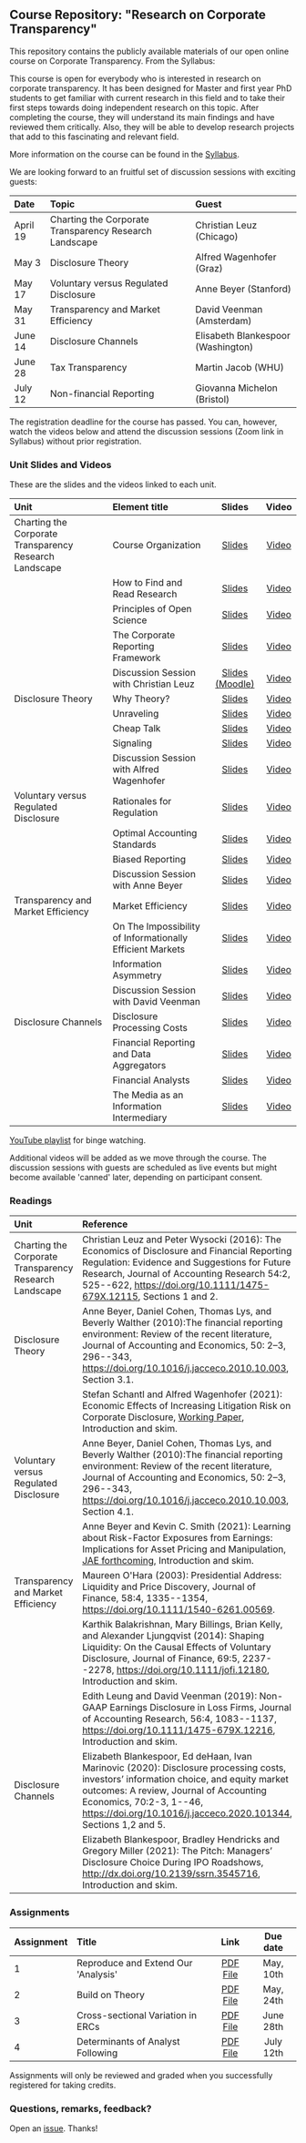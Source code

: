 ## Course Repository: "Research on Corporate Transparency"

This repository contains the publicly available materials of our open online course on Corporate Transparency. From the Syllabus:

This course is open for everybody who is interested in research on corporate transparency. It has been designed for Master and first year PhD students to get familiar with current research in this field and to take their first steps towards doing independent research on this topic. After completing the course, they will understand its main findings and have reviewed them critically. Also, they will be able to develop research projects that add to this fascinating and relevant field.

More information on the course can be found in the [Syllabus](rescorptrans_syllabus.pdf).

We are looking forward to an fruitful set of discussion sessions with exciting guests:

| Date | Topic | Guest|
|:-----|:------|:-----|
|April 19 | Charting the Corporate Transparency Research Landscape | Christian Leuz (Chicago) |
|May 3 | Disclosure Theory | Alfred Wagenhofer (Graz) |
|May 17 | Voluntary versus Regulated Disclosure | Anne Beyer (Stanford) |
|May 31 | Transparency and Market Efficiency | David Veenman (Amsterdam) |
|June 14 | Disclosure Channels | Elisabeth Blankespoor (Washington) |
|June 28 | Tax Transparency	| Martin Jacob (WHU) | 
|July 12 | Non-financial Reporting | Giovanna Michelon (Bristol) |

The registration deadline for the course has passed. You can, however, watch the videos below and attend the discussion sessions (Zoom link in Syllabus) without prior registration. 


### Unit Slides and Videos

These are the slides and the videos linked to each unit.

| Unit | Element title | Slides | Video |
|:-----|:------|:---:|:---:|
|Charting the Corporate Transparency Research Landscape|Course Organization|[Slides](https://raw.githubusercontent.com/trr266/rescorptrans/main/slides/unit1_element00.pdf)|[Video](https://youtu.be/vyq_J7DXi94)|
||How to Find and Read Research|[Slides](https://raw.githubusercontent.com/trr266/rescorptrans/main/slides/unit1_element01.pdf)|[Video](https://youtu.be/jpixYIGLxfM)|
||Principles of Open Science|[Slides](https://raw.githubusercontent.com/trr266/rescorptrans/main/slides/unit1_element02.pdf)|[Video](https://youtu.be/4L7FQPU_6Jg)|
||The Corporate Reporting Framework|[Slides](https://raw.githubusercontent.com/trr266/rescorptrans/main/slides/unit1_element03.pdf)|[Video](https://youtu.be/ldH9EyhfUUo)|
||Discussion Session with Christian Leuz|[Slides (Moodle)](https://moodle.hu-berlin.de/course/view.php?id=104133)|[Video](https://youtu.be/JukAbbR-Mb0)|
|Disclosure Theory|Why Theory?|[Slides](https://raw.githubusercontent.com/trr266/rescorptrans/main/slides/unit2_element04.pdf)|[Video](https://youtu.be/2Eqa-77VYRs)|
||Unraveling|[Slides](https://raw.githubusercontent.com/trr266/rescorptrans/main/slides/unit2_element05.pdf)|[Video](https://youtu.be/-NwcW-mn9k4)|
||Cheap Talk|[Slides](https://raw.githubusercontent.com/trr266/rescorptrans/main/slides/unit2_element06.pdf)|[Video](https://youtu.be/C_4hZvmyFxM)|
||Signaling|[Slides](https://raw.githubusercontent.com/trr266/rescorptrans/main/slides/unit2_element07.pdf)|[Video](https://youtu.be/kRiNA4XwOCk)|
||Discussion Session with Alfred Wagenhofer|[Slides](https://raw.githubusercontent.com/trr266/rescorptrans/main/slides/unit2_wagenhofer.pdf)|[Video](https://youtu.be/pQpdO2SCnmc)|
|Voluntary versus Regulated Disclosure|Rationales for Regulation|[Slides](https://raw.githubusercontent.com/trr266/rescorptrans/main/slides/unit3_element08.pdf)|[Video](https://youtu.be/aACoTBZ6OY8)|
||Optimal Accounting Standards|[Slides](https://raw.githubusercontent.com/trr266/rescorptrans/main/slides/unit3_element09.pdf)|[Video](https://youtu.be/FT6o8jZlJNw)|
||Biased Reporting|[Slides](https://raw.githubusercontent.com/trr266/rescorptrans/main/slides/unit3_element10.pdf)|[Video](https://youtu.be/srfh75LSZoY)|
||Discussion Session with Anne Beyer|[Slides](https://raw.githubusercontent.com/trr266/rescorptrans/main/slides/unit3_beyer.pdf)|[Video](https://youtu.be/6vcRe-DBJpU)|
|Transparency and Market Efficiency|Market Efficiency|[Slides](https://raw.githubusercontent.com/trr266/rescorptrans/main/slides/unit4_element11.pdf)|[Video](https://youtu.be/sBTyuDH3-R4)|
||On The Impossibility of Informationally Efficient Markets|[Slides](https://raw.githubusercontent.com/trr266/rescorptrans/main/slides/unit4_element12.pdf)|[Video](https://youtu.be/sR0gbAA3pZs)|
||Information Asymmetry|[Slides](https://raw.githubusercontent.com/trr266/rescorptrans/main/slides/unit4_element13.pdf)|[Video](https://youtu.be/59w4G6CuIF0)|
||Discussion Session with David Veenman|[Slides](https://raw.githubusercontent.com/trr266/rescorptrans/main/slides/unit4_veenman.pdf)|[Video](https://youtu.be/mn_IBro8oOw)|
|Disclosure Channels|Disclosure Processing Costs|[Slides](https://raw.githubusercontent.com/trr266/rescorptrans/main/slides/unit5_element14.pdf)|[Video](https://youtu.be/_UMuzTVsIA8)|
||Financial Reporting and Data Aggregators|[Slides](https://raw.githubusercontent.com/trr266/rescorptrans/main/slides/unit5_element15.pdf)|[Video](https://youtu.be/XxlmumEDPcE)|
||Financial Analysts|[Slides](https://raw.githubusercontent.com/trr266/rescorptrans/main/slides/unit5_element16.pdf)|[Video](https://youtu.be/WV2rMhW59Sk)|
||The Media as an Information Intermediary|[Slides](https://raw.githubusercontent.com/trr266/rescorptrans/main/slides/unit5_element17.pdf)|[Video](https://youtu.be/EGmceKgslqI)|

[YouTube playlist](https://youtube.com/playlist?list=PL-9XqvJlFJ-73HljPIiKo1vD9E8BPt9xK) for binge watching.

Additional videos will be added as we move through the course. The discussion sessions with guests are scheduled as live events but might become available 'canned' later, depending on participant consent.


### Readings

| Unit | Reference |
|:-----|:----------|
|Charting the Corporate Transparency Research Landscape|Christian Leuz and Peter Wysocki (2016): The Economics of Disclosure and Financial Reporting Regulation: Evidence and Suggestions for Future Research, Journal of Accounting Research 54:2, 525--622,  https://doi.org/10.1111/1475-679X.12115, Sections 1 and 2.|
|Disclosure Theory|Anne Beyer, Daniel Cohen, Thomas Lys, and Beverly Walther (2010):The financial reporting environment: Review of the recent literature, Journal of Accounting and Economics, 50: 2–3, 296--343, https://doi.org/10.1016/j.jacceco.2010.10.003, Section 3.1.|
||Stefan Schantl and Alfred Wagenhofer (2021): Economic Effects of Increasing Litigation Risk on Corporate Disclosure, [Working Paper](https://raw.githubusercontent.com/trr266/rescorptrans/main/add_materials/schantl_wagenhofer_2021.pdf), Introduction and skim.|
|Voluntary versus Regulated Disclosure|Anne Beyer, Daniel Cohen, Thomas Lys, and Beverly Walther (2010):The financial reporting environment: Review of the recent literature, Journal of Accounting and Economics, 50: 2–3, 296--343, https://doi.org/10.1016/j.jacceco.2010.10.003, Section 4.1.|
||Anne Beyer and Kevin C. Smith (2021): Learning about Risk-Factor Exposures from Earnings: Implications for Asset Pricing and Manipulation, [JAE forthcoming](https://papers.ssrn.com/sol3/papers.cfm?abstract_id=3800379), Introduction and skim.|
|Transparency and Market Efficiency|Maureen O'Hara (2003): Presidential Address: Liquidity and Price Discovery, Journal of Finance, 58:4, 1335--1354, https://doi.org/10.1111/1540-6261.00569.|
||Karthik Balakrishnan, Mary Billings, Brian Kelly, and Alexander Ljungqvist (2014): Shaping Liquidity: On the Causal Effects of Voluntary Disclosure, Journal of Finance, 69:5, 2237--2278, https://doi.org/10.1111/jofi.12180, Introduction and skim.|
||Edith Leung and David Veenman (2019): Non-GAAP Earnings Disclosure in Loss Firms, Journal of Accounting Research, 56:4, 1083--1137, https://doi.org/10.1111/1475-679X.12216, Introduction and skim.|
|Disclosure Channels|Elizabeth Blankespoor, Ed deHaan, Ivan Marinovic (2020): Disclosure processing costs, investors’ information choice, and equity market outcomes: A review, Journal of Accounting Economics, 70:2-3, 1--46, https://doi.org/10.1016/j.jacceco.2020.101344, Sections 1,2 and 5.|
||Elizabeth Blankespoor, Bradley Hendricks and Gregory Miller (2021): The Pitch: Managers’ Disclosure Choice During IPO Roadshows, http://dx.doi.org/10.2139/ssrn.3545716, Introduction and skim.|


### Assignments

| Assignment | Title | Link | Due date |
|:-----|:------|:---:|:---:|
|1|Reproduce and Extend Our 'Analysis'|[PDF File](https://raw.githubusercontent.com/trr266/rescorptrans/main/assignments/assignment1.pdf)|May, 10th|
|2|Build on Theory|[PDF File](https://raw.githubusercontent.com/trr266/rescorptrans/main/assignments/assignment2.pdf)|May, 24th|
|3|Cross-sectional Variation in ERCs|[PDF File](https://raw.githubusercontent.com/trr266/rescorptrans/main/assignments/assignment3.pdf)|June 28th|
|4|Determinants of Analyst Following|[PDF File](https://raw.githubusercontent.com/trr266/rescorptrans/main/assignments/assignment4.pdf)|July 12th|

Assignments will only be reviewed and graded when you successfully registered for taking credits.


### Questions, remarks, feedback?

Open an [issue](https://github.com/trr266/rescorptrans/issues). Thanks!
